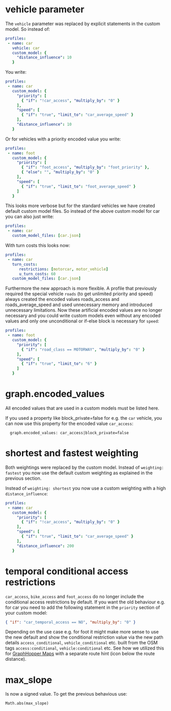 # vehicle parameter

The `vehicle` parameter was replaced by explicit statements in the custom model. So instead of:

```yml
profiles:
 - name: car
   vehicle: car
   custom_model: {
     "distance_influence": 10
   }
```

You write:

```yml
profiles:
 - name: car
   custom_model: {
     "priority": [
       { "if": "!car_access", "multiply_by": "0" }
     ],
     "speed": [
       { "if": "true", "limit_to": "car_average_speed" }
     ],
     "distance_influence": 10
   }
```

Or for vehicles with a priority encoded value you write:

```yml
profiles:
 - name: foot
   custom_model: {
     "priority": [
       { "if": "foot_access", "multiply_by": "foot_priority" },
       { "else": "", "multiply_by": "0" }
     ],
     "speed": [
       { "if": "true", "limit_to": "foot_average_speed" }
     ]
   }
```

This looks more verbose but for the standard vehicles we have created default custom model files. So instead of the above custom model for car you can also just write:

```yml
profiles:
 - name: car
   custom_model_files: [car.json]
```

With turn costs this looks now:

```yml
profiles:
 - name: car
   turn_costs:
      restrictions: [motorcar, motor_vehicle]
      u_turn_costs: 60
   custom_model_files: [car.json]
```


Furthermore the new approach is more flexible. A profile that previously required the special vehicle `roads` (to get unlimited priority and speed) always created the encoded values roads_access and roads_average_speed and used unnecessary memory and introduced unnecessary limitations.
Now these artificial encoded values are no longer necessary and you could write custom models even without any encoded values and only one unconditional or if-else block is necessary for `speed`:

```yml
profiles:
 - name: foot
   custom_model: {
     "priority": [
       { "if": "road_class == MOTORWAY", "multiply_by": "0" }
     ],
     "speed": [
       { "if": "true", "limit_to": "6" }
     ]
   }
```

# graph.encoded_values

All encoded values that are used in a custom models must be listed here.

If you used a property like block_private=false for e.g. the `car` vehicle, you can now use this property for the encoded value `car_access`: 

```
  graph.encoded_values: car_access|block_private=false
```

# shortest and fastest weighting

Both weightings were replaced by the custom model. Instead of `weighting: fastest` you now use the default custom weighting as
explained in the previous section.

Instead of `weighting: shortest` you now use a custom weighting with a high `distance_influence`:

```yml
profiles:
 - name: car
   custom_model: {
     "priority": [
       { "if": "!car_access", "multiply_by": "0" }
     ],
     "speed": [
       { "if": "true", "limit_to": "car_average_speed" }
     ],
     "distance_influence": 200
   }
```

# temporal conditional access restrictions

`car_access`, `bike_access` and `foot_access` do no longer include the conditional
access restrictions by default. If you want the old behaviour e.g. for car you need
to add the following statement in the `priority` section of your custom model:

```json
{ "if": "car_temporal_access == NO", "multiply_by": "0" }
```

Depending on the use case e.g. for foot it might make more sense to use the
new default and show the conditional restriction value via the new path details
`access_conditional`, `vehicle_conditional` etc. built from the OSM tags
`access:conditional`, `vehicle:conditional` etc.
See how we utilized this for [GraphHopper Maps](https://graphhopper.com/maps/?point=50.909136%2C14.213924&point=50.90918%2C14.213549&profile=foot)
with a separate route hint (icon below the route distance).

# max_slope

Is now a signed value. To get the previous behavious use:

```
Math.abs(max_slope)
```